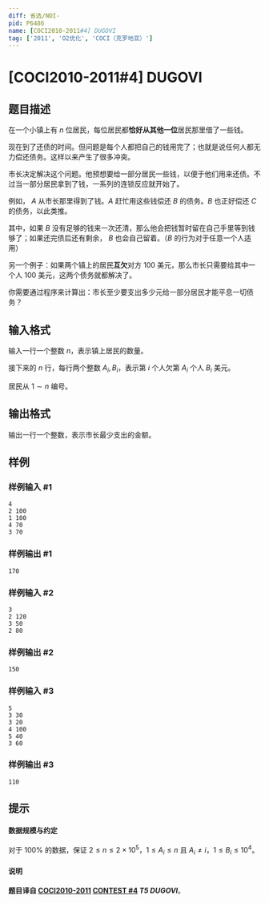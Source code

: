 ```yaml
---
diff: 省选/NOI-
pid: P6486
name: [COCI2010-2011#4] DUGOVI
tag: ['2011', 'O2优化', 'COCI（克罗地亚）']
---
```

# [COCI2010-2011#4] DUGOVI
## 题目描述

在一个小镇上有 $n$ 位居民，每位居民都**恰好从其他一位**居民那里借了一些钱。

现在到了还债的时间。但问题是每个人都把自己的钱用完了；也就是说任何人都无力偿还债务。这样以来产生了很多冲突。

市长决定解决这个问题。他预想要给一部分居民一些钱，以便于他们用来还债。不过当一部分居民拿到了钱，一系列的连锁反应就开始了。

例如， $A$ 从市长那里得到了钱。$A$ 赶忙用这些钱偿还 $B$ 的债务。$B$ 也正好偿还 $C$ 的债务，以此类推。

其中，如果 $B$ 没有足够的钱来一次还清，那么他会把钱暂时留在自己手里等到钱够了；如果还完债后还有剩余， $B$ 也会自己留着。（$B$ 的行为对于任意一个人适用）

另一个例子：如果两个镇上的居民**互欠**对方 $100$ 美元，那么市长只需要给其中一个人 $100$ 美元，这两个债务就都解决了。

你需要通过程序来计算出：市长至少要支出多少元给一部分居民才能平息一切债务？
## 输入格式

输入一行一个整数 $n$，表示镇上居民的数量。

接下来的 $n$ 行，每行两个整数 $A_i,B_i$，表示第 $i$ 个人欠第 $A_i$ 个人 $B_i$ 美元。

居民从 $1\sim n$ 编号。
## 输出格式

输出一行一个整数，表示市长最少支出的金额。
## 样例

### 样例输入 #1
```
4
2 100
1 100
4 70
3 70
```
### 样例输出 #1
```
170
```
### 样例输入 #2
```
3
2 120
3 50
2 80
```
### 样例输出 #2
```
150
```
### 样例输入 #3
```
5
3 30
3 20
4 100
5 40
3 60
```
### 样例输出 #3
```
110
```
## 提示

#### 数据规模与约定

对于 $100\%$ 的数据，保证 $2\le n\le 2\times 10^5$，$1\le A_i\le n$ 且 $A_i\neq i$，$1\le B_i\le 10^4$。

#### 说明

**题目译自 [COCI2010-2011](https://hsin.hr/coci/archive/2010_2011/) [CONTEST #4](https://hsin.hr/coci/archive/2010_2011/contest4_tasks.pdf) *T5 DUGOVI***。
